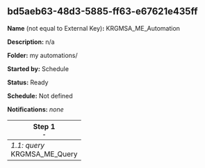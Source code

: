 ## bd5aeb63-48d3-5885-ff63-e67621e435ff

**Name** (not equal to External Key)**:** KRGMSA_ME_Automation

**Description:** n/a

**Folder:** my automations/

**Started by:** Schedule

**Status:** Ready

**Schedule:** Not defined

**Notifications:** _none_


| Step 1<br>_<small>-</small>_ |
| --- |
| _1.1: query_<br>KRGMSA_ME_Query |
